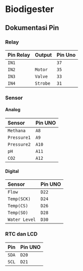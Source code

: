 # Biodigester

## Dokumentasi Pin

### Relay

| Pin Relay | Output | Pin Uno| 
|:--------|:------- |:-------|
|`IN1`|` `|`37`|
|`IN2`|`Motor`|`35`|
|`IN3`|`Valve`|`33`|
|`IN4`|`Strobe`|`31`|

### Sensor
#### Analog
| Sensor | Pin UNO |
|:------- |:-------|
|`Methana`|`A8`|
|`Pressure1`|`A9`|
|`Pressure2`|`A10`|
|`pH`|`A11`|
|`CO2`|`A12`|

#### Digital
| Sensor | Pin UNO |
|:------- |:-------|
|`Flow`|`D22`|
|`Temp(SCK)`|`D24`|
|`Temp(CS)`|`D26`|
|`Temp(SO)`|`D28`|
|`Water Level`|`D30`|

### RTC dan LCD
| Pin | Pin UNO |
|:------- |:-------|
|`SDA`|`D20`|
|`SCL`|`D21`|

